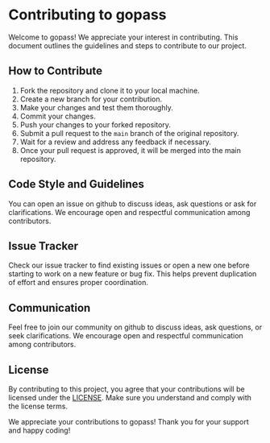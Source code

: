 # Contributing to gopass

Welcome to gopass! We appreciate your interest in contributing. This document outlines the guidelines and steps to contribute to our project.

## How to Contribute

1. Fork the repository and clone it to your local machine.
2. Create a new branch for your contribution.
3. Make your changes and test them thoroughly.
4. Commit your changes.
5. Push your changes to your forked repository.
6. Submit a pull request to the `main` branch of the original repository.
7. Wait for a review and address any feedback if necessary.
8. Once your pull request is approved, it will be merged into the main repository.

## Code Style and Guidelines

You can open an issue on github to discuss ideas, ask questions or ask for clarifications. We encourage open and respectful communication among contributors.

## Issue Tracker

Check our issue tracker to find existing issues or open a new one before starting to work on a new feature or bug fix. This helps prevent duplication of effort and ensures proper coordination.

## Communication

Feel free to join our community on github to discuss ideas, ask questions, or seek clarifications. We encourage open and respectful communication among contributors.

## License

By contributing to this project, you agree that your contributions will be licensed under the [LICENSE](LICENSE). Make sure you understand and comply with the license terms.

We appreciate your contributions to gopass! Thank you for your support and happy coding!

